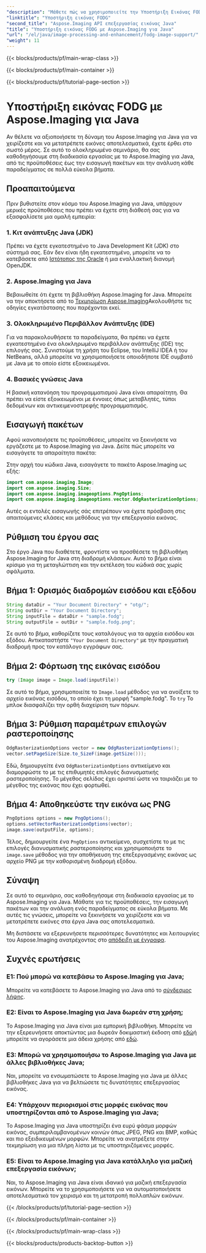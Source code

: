 ```yaml
---
"description": "Μάθετε πώς να χρησιμοποιείτε την Υποστήριξη Εικόνας FODG με το Aspose.Imaging για Java. Μια ισχυρή βιβλιοθήκη για χειρισμό και μετατροπή εικόνων."
"linktitle": "Υποστήριξη εικόνας FODG"
"second_title": "Aspose.Imaging API επεξεργασίας εικόνας Java"
"title": "Υποστήριξη εικόνας FODG με Aspose.Imaging για Java"
"url": "/el/java/image-processing-and-enhancement/fodg-image-support/"
"weight": 11
---
```


{{< blocks/products/pf/main-wrap-class >}}

{{< blocks/products/pf/main-container >}}

{{< blocks/products/pf/tutorial-page-section >}}

# Υποστήριξη εικόνας FODG με Aspose.Imaging για Java

Αν θέλετε να αξιοποιήσετε τη δύναμη του Aspose.Imaging για Java για να χειρίζεστε και να μετατρέπετε εικόνες αποτελεσματικά, έχετε έρθει στο σωστό μέρος. Σε αυτό το ολοκληρωμένο σεμινάριο, θα σας καθοδηγήσουμε στη διαδικασία εργασίας με το Aspose.Imaging για Java, από τις προϋποθέσεις έως την εισαγωγή πακέτων και την ανάλυση κάθε παραδείγματος σε πολλά εύκολα βήματα.

## Προαπαιτούμενα

Πριν βυθιστείτε στον κόσμο του Aspose.Imaging για Java, υπάρχουν μερικές προϋποθέσεις που πρέπει να έχετε στη διάθεσή σας για να εξασφαλίσετε μια ομαλή εμπειρία:

### 1. Κιτ ανάπτυξης Java (JDK)

Πρέπει να έχετε εγκατεστημένο το Java Development Kit (JDK) στο σύστημά σας. Εάν δεν είναι ήδη εγκατεστημένο, μπορείτε να το κατεβάσετε από [Ιστότοπος της Oracle](https://www.oracle.com/java/technologies/javase-downloads) ή μια εναλλακτική διανομή OpenJDK.

### 2. Aspose.Imaging για Java

Βεβαιωθείτε ότι έχετε τη βιβλιοθήκη Aspose.Imaging for Java. Μπορείτε να την αποκτήσετε από το [Τεκμηρίωση Aspose.Imaging](https://reference.aspose.com/imaging/java/)Ακολουθήστε τις οδηγίες εγκατάστασης που παρέχονται εκεί.

### 3. Ολοκληρωμένο Περιβάλλον Ανάπτυξης (IDE)

Για να παρακολουθήσετε τα παραδείγματα, θα πρέπει να έχετε εγκατεστημένο ένα ολοκληρωμένο περιβάλλον ανάπτυξης (IDE) της επιλογής σας. Συνιστούμε τη χρήση του Eclipse, του IntelliJ IDEA ή του NetBeans, αλλά μπορείτε να χρησιμοποιήσετε οποιοδήποτε IDE συμβατό με Java με το οποίο είστε εξοικειωμένοι.

### 4. Βασικές γνώσεις Java

Η βασική κατανόηση του προγραμματισμού Java είναι απαραίτητη. Θα πρέπει να είστε εξοικειωμένοι με έννοιες όπως μεταβλητές, τύποι δεδομένων και αντικειμενοστρεφής προγραμματισμός.

## Εισαγωγή πακέτων

Αφού ικανοποιήσετε τις προϋποθέσεις, μπορείτε να ξεκινήσετε να εργάζεστε με το Aspose.Imaging για Java. Δείτε πώς μπορείτε να εισαγάγετε τα απαραίτητα πακέτα:

Στην αρχή του κώδικα Java, εισαγάγετε το πακέτο Aspose.Imaging ως εξής:

```java
import com.aspose.imaging.Image;
import com.aspose.imaging.Size;
import com.aspose.imaging.imageoptions.PngOptions;
import com.aspose.imaging.imageoptions.vector.OdgRasterizationOptions;
```

Αυτές οι εντολές εισαγωγής σάς επιτρέπουν να έχετε πρόσβαση στις απαιτούμενες κλάσεις και μεθόδους για την επεξεργασία εικόνας.

## Ρύθμιση του έργου σας

Στο έργο Java που διαθέτετε, φροντίστε να προσθέσετε τη βιβλιοθήκη Aspose.Imaging for Java στη διαδρομή κλάσεων. Αυτό το βήμα είναι κρίσιμο για τη μεταγλώττιση και την εκτέλεση του κώδικά σας χωρίς σφάλματα.

## Βήμα 1: Ορισμός διαδρομών εισόδου και εξόδου

```java
String dataDir = "Your Document Directory" + "otg/";
String outDir = "Your Document Directory";
String inputFile = dataDir + "sample.fodg";
String outputFile = outDir + "sample.fodg.png";
```

Σε αυτό το βήμα, καθορίζετε τους καταλόγους για τα αρχεία εισόδου και εξόδου. Αντικαταστήστε `"Your Document Directory"` με την πραγματική διαδρομή προς τον κατάλογο εγγράφων σας.

## Βήμα 2: Φόρτωση της εικόνας εισόδου

```java
try (Image image = Image.load(inputFile))
```

Σε αυτό το βήμα, χρησιμοποιείτε το `Image.load` μέθοδος για να ανοίξετε το αρχείο εικόνας εισόδου, το οποίο έχει τη μορφή "sample.fodg". Το `try` Το μπλοκ διασφαλίζει την ορθή διαχείριση των πόρων.

## Βήμα 3: Ρύθμιση παραμέτρων επιλογών ραστεροποίησης

```java
OdgRasterizationOptions vector = new OdgRasterizationOptions();
vector.setPageSize(Size.to_SizeF(image.getSize()));
```

Εδώ, δημιουργείτε ένα `OdgRasterizationOptions` αντικείμενο και διαμορφώστε το με τις επιθυμητές επιλογές διανυσματικής ραστεροποίησης. Το μέγεθος σελίδας έχει οριστεί ώστε να ταιριάζει με το μέγεθος της εικόνας που έχει φορτωθεί.

## Βήμα 4: Αποθηκεύστε την εικόνα ως PNG

```java
PngOptions options = new PngOptions();
options.setVectorRasterizationOptions(vector);
image.save(outputFile, options);
```

Τέλος, δημιουργείτε ένα `PngOptions` αντικείμενο, συσχετίστε το με τις επιλογές διανυσματικής ραστεροποίησης και χρησιμοποιήστε το `image.save` μέθοδος για την αποθήκευση της επεξεργασμένης εικόνας ως αρχείο PNG με την καθορισμένη διαδρομή εξόδου.

## Σύναψη

Σε αυτό το σεμινάριο, σας καθοδηγήσαμε στη διαδικασία εργασίας με το Aspose.Imaging για Java. Μάθατε για τις προϋποθέσεις, την εισαγωγή πακέτων και την ανάλυση ενός παραδείγματος σε εύκολα βήματα. Με αυτές τις γνώσεις, μπορείτε να ξεκινήσετε να χειρίζεστε και να μετατρέπετε εικόνες στα έργα Java σας αποτελεσματικά.

Μη διστάσετε να εξερευνήσετε περισσότερες δυνατότητες και λειτουργίες του Aspose.Imaging ανατρέχοντας στο [απόδειξη με έγγραφα](https://reference.aspose.com/imaging/java/).

## Συχνές ερωτήσεις

### Ε1: Πού μπορώ να κατεβάσω το Aspose.Imaging για Java;

Μπορείτε να κατεβάσετε το Aspose.Imaging για Java από το [σύνδεσμος λήψης](https://releases.aspose.com/imaging/java/).

### Ε2: Είναι το Aspose.Imaging για Java δωρεάν στη χρήση;

Το Aspose.Imaging για Java είναι μια εμπορική βιβλιοθήκη. Μπορείτε να την εξερευνήσετε αποκτώντας μια δωρεάν δοκιμαστική έκδοση από [εδώ](https://releases.aspose.com/)ή μπορείτε να αγοράσετε μια άδεια χρήσης από [εδώ](https://purchase.aspose.com/buy).

### Ε3: Μπορώ να χρησιμοποιήσω το Aspose.Imaging για Java με άλλες βιβλιοθήκες Java;

Ναι, μπορείτε να ενσωματώσετε το Aspose.Imaging για Java με άλλες βιβλιοθήκες Java για να βελτιώσετε τις δυνατότητες επεξεργασίας εικόνας.

### Ε4: Υπάρχουν περιορισμοί στις μορφές εικόνας που υποστηρίζονται από το Aspose.Imaging για Java;

Το Aspose.Imaging για Java υποστηρίζει ένα ευρύ φάσμα μορφών εικόνας, συμπεριλαμβανομένων κοινών όπως JPEG, PNG και BMP, καθώς και πιο εξειδικευμένων μορφών. Μπορείτε να ανατρέξετε στην τεκμηρίωση για μια πλήρη λίστα με τις υποστηριζόμενες μορφές.

### Ε5: Είναι το Aspose.Imaging για Java κατάλληλο για μαζική επεξεργασία εικόνων;

Ναι, το Aspose.Imaging για Java είναι ιδανικό για μαζική επεξεργασία εικόνων. Μπορείτε να το χρησιμοποιήσετε για να αυτοματοποιήσετε αποτελεσματικά τον χειρισμό και τη μετατροπή πολλαπλών εικόνων.

{{< /blocks/products/pf/tutorial-page-section >}}

{{< /blocks/products/pf/main-container >}}

{{< /blocks/products/pf/main-wrap-class >}}

{{< blocks/products/products-backtop-button >}}